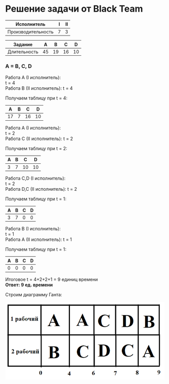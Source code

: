 

# Решение задачи от Black Team

| Исполнитель        | Ⅰ   | Ⅱ  |
|--------------------|-----|----|
| Производительность | 7   | 3  |

| Задание    | A   | B   | C   | D   |  
|------------|-----|-----|-----|-----|
|Длительность| 45  | 19  | 16  | 10  |

### A = B, C, D
Работа A (I исполнитель):  
t = 4  
Работа B (II исполнитель):
t = 4

Получаем таблицу при t = 4:   

| A   | B   | C   | D   |  
|-----|-----|-----|-----|  
| 17  | 7   | 16  | 10  |  

Работа A (I исполнитель):  
t = 2  
Работа C (II исполнитель):
t = 2

Получаем таблицу при t = 2:   

| A   | B   | C   | D   |  
|-----|-----|-----|-----|  
| 3   | 7   | 10  | 10  |  

Работа C,D (I исполнитель):  
t = 2  
Работа D,C (II исполнитель):
t = 2

Получаем таблицу при t = 1:   

| A   | B   | C   | D   |  
|-----|-----|-----|-----|  
| 3   | 7   | 0   | 0   |  

Работа B (I исполнитель):  
t = 1  
Работа A (II исполнитель):
t = 1

Получаем таблицу при t = 1:   

| A   | B   | C   | D   |  
|-----|-----|-----|-----|  
| 0   | 0   | 0   | 0   |  

Итоговое t = 4+2+2+1 = 9 единиц времени  
**Ответ: 9 ед. времени** 

Строим диаграмму Ганта:

![Диаграмма Ганта](images/black_team.png)